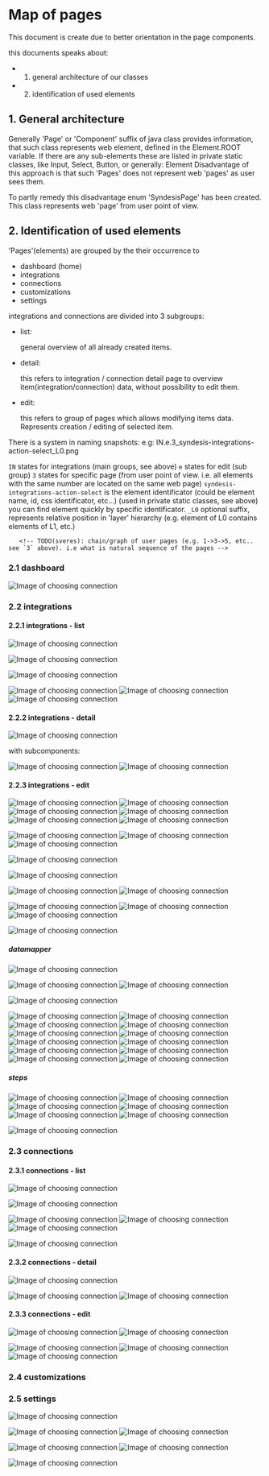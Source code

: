 # Map of pages

This document is create due to better orientation in the page components. 


this documents speaks about:
- 1. general architecture of our classes 
- 2. identification of used elements

## 1. General architecture

Generally 'Page' or 'Component' suffix of java class provides information,
that such class represents web element, defined in the Element.ROOT variable.
If there are any sub-elements these are listed in private static classes, like 
Input, Select, Button, or generally: Element
Disadvantage of this approach is that such 'Pages' does not represent web 'pages' as user sees them.

To partly remedy this disadvantage enum 'SyndesisPage' has been created.
This class represents web 'page' from user point of view.


## 2. Identification of used elements 


'Pages'(elements) are grouped by the their occurrence to
   - dashboard (home)
   - integrations
   - connections
   - customizations
   - settings

integrations and connections are divided into 3 subgroups: 
 - list:

 	general overview of all already created items.

 - detail:
 
  	this refers to integration / connection detail page to overview item(integration/connection) data, without possibility to edit them.  

 - edit:
 
 	this refers to group of pages which allows modifying items data. Represents creation / editing of selected item.  

  


There is a system in naming snapshots:
e.g:
IN.e.3_syndesis-integrations-action-select_L0.png

`IN` states for integrations (main groups, see above)
`e` states for edit (sub group)
`3` states for specific page (from user point of view. i.e. all elements with the same number are located on the same web page)
`syndesis-integrations-action-select` is the element identificator (could be element name, id, css identificator, etc...)
    (used in private static classes, see above) you can find element quickly by specific identificator. 
`_L0` optional suffix, represents relative position in 'layer' hierarchy (e.g. element of L0 contains elements of L1, etc.)

       <!-- TODO(sveres): chain/graph of user pages (e.g. 1->3->5, etc.. see `3` above). i.e what is natural sequence of the pages -->

### 2.1 dashboard

![Image of choosing connection](snapshots/dashboard/D.0_syndesis-dashboard.png)

### 2.2 integrations

#### 2.2.1 integrations - list

![Image of choosing connection](snapshots/integrations/list/IN.l.0_syndesis-integrations-list-page_L0.png)

![Image of choosing connection](snapshots/integrations/list/IN.l.0_syndesis-integrations-list_L1.png)

![Image of choosing connection](snapshots/integrations/list/IN.l.0_list-pf-item_L2.png)

![Image of choosing connection](snapshots/integrations/list/IN.l.0_list-pf-title_L3.png)
![Image of choosing connection](snapshots/integrations/list/IN.l.0_description_class_L3.png)
![Image of choosing connection](snapshots/integrations/list/IN.l.0_syndesis-integration-status_L3.png)


#### 2.2.2 integrations - detail

![Image of choosing connection](snapshots/integrations/detail/IN.d.0_syndesis-integration-detail-page_L0.png)

with subcomponents:
 
 ![Image of choosing connection](snapshots/integrations/detail/IN.d.0_h1_L1.png)
 ![Image of choosing connection](snapshots/integrations/detail/IN.d.0_syndesis-integration-status_L1.png)
 

#### 2.2.3 integrations - edit

![Image of choosing connection](snapshots/integrations/edit/IN.e.0_syndesis-integrations-edit-page_L0.png)
![Image of choosing connection](snapshots/integrations/edit/IN.e.0_syndesis-integrations-save-or-add-step_L0.png)
![Image of choosing connection](snapshots/integrations/edit/IN.e.0_syndesis-integrations-flow-view_L1.png)
![Image of choosing connection](snapshots/integrations/edit/IN.e.0_fa-trash.delete_icon_L2.png)
![Image of choosing connection](snapshots/integrations/edit/IN.e.0_input.form-control.integration-name_L2.png)
![Image of choosing connection](snapshots/integrations/edit/IN.e.0_parent-step_L2.png)


![Image of choosing connection](snapshots/integrations/edit/IN.e.3_syndesis-integrations-action-select_L0.png)
![Image of choosing connection](snapshots/integrations/edit/IN.e.3_syndesis-list-actions_L1.png)
![Image of choosing connection](snapshots/integrations/edit/IN.e.3_name_L2.png)

![Image of choosing connection](snapshots/integrations/edit/IN.e.4_syndesis-integrations-action-configure_L0.png)

![Image of choosing connection](snapshots/integrations/edit/IN.e.5_keywords.png)

![Image of choosing connection](snapshots/integrations/edit/IN.e.6_p.icon.active.png)
![Image of choosing connection](snapshots/integrations/edit/IN.e.6_syndesis-integrations-connection-select.png)

![Image of choosing connection](snapshots/integrations/edit/IN.e.7_syndesis-integrations-integration-basics_L0.png)
![Image of choosing connection](snapshots/integrations/edit/IN.e.7_descriptionInput_L1.png)
![Image of choosing connection](snapshots/integrations/edit/IN.e.7_nameInput_L1.png)

![Image of choosing connection](snapshots/integrations/edit/IN.e.8_int_summary.png)

##### datamapper

![Image of choosing connection](snapshots/integrations/edit/steps/datamapper/IN.e.2_syndesis-integrations-step-configure_L0.png)

![Image of choosing connection](snapshots/integrations/edit/steps/datamapper/IN.e.2_data-mapper_L1.png)
![Image of choosing connection](snapshots/integrations/edit/steps/datamapper/IN.e.2_div.docDef_L2.png)

![Image of choosing connection](snapshots/integrations/edit/steps/datamapper/IN.e.2_div.card-pf-heading.fieldsCount_L3.png)

![Image of choosing connection](snapshots/integrations/edit/steps/datamapper/IN.e.2_div.fieldDetail>div>label_L3.png)
![Image of choosing connection](snapshots/integrations/edit/steps/datamapper/IN.e.2_div.parentField_L3.png)
![Image of choosing connection](snapshots/integrations/edit/steps/datamapper/IN.e.2_document-field-detail_L3.png)
![Image of choosing connection](snapshots/integrations/edit/steps/datamapper/IN.e.2_input-combine-index-1_L3.png)
![Image of choosing connection](snapshots/integrations/edit/steps/datamapper/IN.e.2_input-combine-index-2_L3.png)
![Image of choosing connection](snapshots/integrations/edit/steps/datamapper/IN.e.2_nth-child(1)>mapping-field-detail>div>div>input.ng-untouched.ng-pristine.ng-valid_L3.png)
![Image of choosing connection](snapshots/integrations/edit/steps/datamapper/IN.e.2_nth-child(2)>mapping-field-detail>div>div>input.ng-untouched.ng-pristine.ng-valid_L3.png)
![Image of choosing connection](snapshots/integrations/edit/steps/datamapper/IN.e.2_select-action_L3.png)
![Image of choosing connection](snapshots/integrations/edit/steps/datamapper/IN.e.2_select-separator_L3.png)
![Image of choosing connection](snapshots/integrations/edit/steps/datamapper/IN.e.2_select-transformation_L3.png)
![Image of choosing connection](snapshots/integrations/edit/steps/datamapper/IN.e.2_syndesis-integrations-step-select.png)
![Image of choosing connection](snapshots/integrations/edit/steps/datamapper/IN.e.2_child(6).div>div>mapping-field-detail>div>div>input.ng-untouched.ng-pristine.ng-valid.png)

##### steps

![Image of choosing connection](snapshots/integrations/edit/steps/IN.e.9_syndesis-basic-filter_L0.png)
![Image of choosing connection](snapshots/integrations/edit/steps/IN.e.9_a.add_rule_L1.png)
![Image of choosing connection](snapshots/integrations/edit/steps/IN.e.9_input.path_L1.png)
![Image of choosing connection](snapshots/integrations/edit/steps/IN.e.9_input.value_L1.png)
![Image of choosing connection](snapshots/integrations/edit/steps/IN.e.9_select.op_L1.png)
![Image of choosing connection](snapshots/integrations/edit/steps/IN.e.9_select.predicate_L1.png)

![Image of choosing connection](snapshots/integrations/edit/steps/IN.e.10_textarea[id='filter']_L1.png)


### 2.3 connections

#### 2.3.1 connections - list

![Image of choosing connection](snapshots/connections/list/C.l.0_syndesis-connections-list-page_L0.png)

![Image of choosing connection](snapshots/connections/list/C.l.0_syndesis-connections-list_L1.png)

![Image of choosing connection](snapshots/connections/list/C.l.0_div.dropdown.dropdown-kebab-pf.pull-right_L3.png)
![Image of choosing connection](snapshots/connections/list/C.l.0_div.dropdown.dropdown-kebab-pf.pull-right.open_L3.png)
![Image of choosing connection](snapshots/connections/list/C.l.0_h2.card-pf-title.text-center_L3.png)

![Image of choosing connection](snapshots/connections/list/C.l.0_dropdownKebabRight9_L4.png)




#### 2.3.2 connections - detail

![Image of choosing connection](snapshots/connections/detail/C.d.0_syndesis-connection-detail-page_L0.png)

![Image of choosing connection](snapshots/connections/detail/C.d.0_syndesis-connection-detail-info_L1.png)
![Image of choosing connection](snapshots/connections/detail/C.d.0_syndesis-editable-text_L1.png)


#### 2.3.3 connections - edit

![Image of choosing connection](snapshots/connections/edit/C.e.0_syndesis-connection-create-page_L0.png)
![Image of choosing connection](snapshots/connections/edit/C.e.1_syndesis-connections-configure-fields_L0.png)

![Image of choosing connection](snapshots/connections/edit/C.e.2_syndesis-connections-review_L0.png)
![Image of choosing connection](snapshots/connections/edit/C.e.2_input[data-id="nameInput"]_L2.png)
![Image of choosing connection](snapshots/connections/edit/C.e.2_textarea[data-id="descriptionInput"]_L2.png)


### 2.4 customizations

<!-- TODO(lvydra) -->

### 2.5 settings

![Image of choosing connection](snapshots/settings/S.0_syndesis-settings-root_L0.png)

![Image of choosing connection](snapshots/settings/S.0_syndesis-oauth-apps_L1.png)
![Image of choosing connection](snapshots/settings/S.0_ul.nav-tabs_li.active_a_L1.png)

![Image of choosing connection](snapshots/settings/S.0_list-pf-item_L2.png)
![Image of choosing connection](snapshots/settings/S.0_pfng-list_L2.png)

![Image of choosing connection](snapshots/settings/S.0_list-pf-title_L3.png)